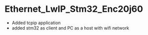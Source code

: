 # Ethernet_LwIP_Stm32_Enc20j60

- Added tcpip application
- added stm32 as client and PC as a host with wifi network
